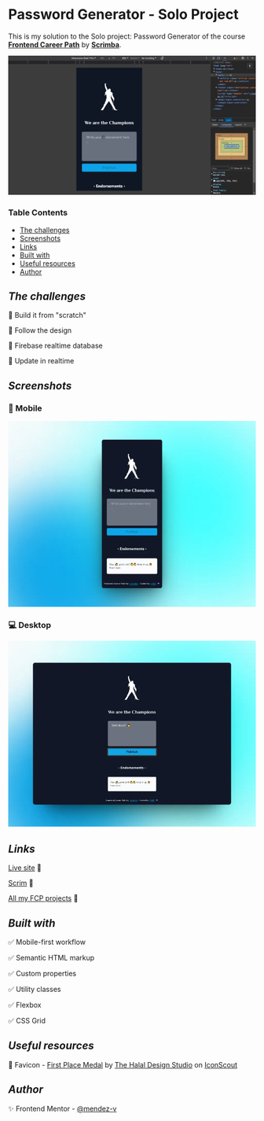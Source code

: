 # Password Generator - Solo Project

This is my solution to the Solo project: Password Generator of the course [**Frontend Career Path**](https://scrimba.com/learn/frontend) by [**Scrimba**](https://scrimba.com/).

![Sample](./assets/video/sample.gif)

### Table Contents

+ [The challenges](#the-challenges)
+ [Screenshots](#screenshots)
+ [Links](#screenshots)
+ [Built with](#built-with)
+ [Useful resources](#useful-resources)
+ [Author](#author)

## ***The challenges***
🎯 Build it from "scratch"

🎯 Follow the design

🎯 Firebase realtime database

🎯 Update in realtime

## ***Screenshots***
### 📱 Mobile

![Mobile](./assets/screenshot/mobile-preview.webp)

### 💻 Desktop

![Desktop](./assets/screenshot/desktop-preview.webp)

## ***Links***

[Live site](https://mendez-v.github.io/champions/) 👀

[Scrim](https://scrimba.com/scrim/cEN2MRfN) 👀

[All my FCP projects](https://github.com/mendez-v/frontend-career-path) 👀

## ***Built with***

✅ Mobile-first workflow

✅ Semantic HTML markup

✅ Custom properties

✅ Utility classes

✅ Flexbox

✅ CSS Grid

## ***Useful resources***
🌈 Favicon - <a href="https://iconscout.com/3d-illustrations/first-place-medal" class="text-underline font-size-sm" target="_blank">First Place Medal</a> by <a href="https://iconscout.com/contributors/thehalaldesign" class="text-underline font-size-sm">The Halal Design Studio</a> on <a href="https://iconscout.com" class="text-underline font-size-sm">IconScout</a>

## ***Author***

✨ Frontend Mentor - [@mendez-v](https://www.frontendmentor.io/profile/mendez-v)